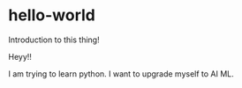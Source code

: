 # hello-world
Introduction to this thing!

Heyy!!

I am trying  to learn python.
I want to upgrade myself to AI ML.

